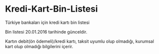 # Kredi-Kart-Bin-Listesi
Türkiye bankaları için kredi kartı bin listesi


Bin listesi 20.01.2016 tarihinde günceldir.

Kartın debit(ön ödemeli)/kredi kartı, taksit uyumlu olup olmadığı, kurumsal kart olup olmadığı bilgilerini içerir.

